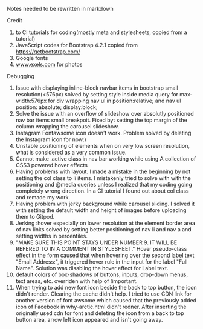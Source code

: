 
Notes needed to be rewritten in markdown

Credit
1. to CI tutorials for <head> coding(mostly meta and stylesheets, copied from a tutorial)
2. JavaScript codes for Bootstrap 4.2.1 copied from https://getbootstrap.com/
3. Google fonts
4. www.exels.com for photos


Debugging
1. Issue with displaying inline-block navbar items in bootstrap small resolution(<576px) solved by setting style inside media query for max-width:576px for div wrapping nav ul in position:relative;  and nav ul position: absolute; display:block;
2. Solve the issue with an overflow of slideshow over absolutly positioned nav bar items small breakpoit. Fixed byt setting the top margin of the column wrapping the carousel slideshow. 
3. Instagram Fontawsome icon doesn't work. Problem solved by deleting the Instagram icon for now:)
4. Unstable positioning of elements when on very low screen resolution, what is considered as a very common issue. 
5. Cannot make .active class in nav bar working while using A collection of CSS3 powered hover effects
6. Having problems with layout. I made a mistake in the beginning by not setting the col class to li items. I mistakenly tried to solve with with the positioning and @media queries unless I realized that my coding going completely wrong direction. In a CI tutorial I found out about col class and remade my work. 
7. Having problem with jerky background while carousel sliding. I solved it with setting the default width and height of images before uploading them to Gitpod.
8. Jerking :hover especially on lower resolution at the element border area of nav links solved by setting better positioning of nav li and nav a and setting widths in percentiles. 
9. "MAKE SURE THIS POINT STAYS UNDER NUMBER 9. IT WILL BE REFERED TO IN A COMMENT IN STYLESHEET." Hover pseudo-class effect in the form caused that when hovering over the second label text "Email Address:", it triggered hover rule in the input for the label "Full Name". Solution was disabling the hover effect for Label text.
10. default colors of box-shadows of buttons, inputs, drop-down menus, text areas, etc. overriden with help of !important. 
11. When trying to add new font icon beside the back to top button, the icon didn't render. Clearing the cache didn't help. I tried to use CDN link for another version of font awsome which caused that the previously added icon of Facebook in why-arctic.html didn't redner. After inserting the originally used cdn for font and deleting the icon from a back to top button area, arrow left icon appeared and isn't going away. 